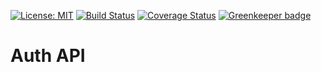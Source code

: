 [![License: MIT](https://img.shields.io/badge/License-MIT-yellow.svg)](https://opensource.org/licenses/MIT)
[![Build Status](https://travis-ci.com/benfluleck/datanomics-hotel-application.svg?branch=develop)](https://travis-ci.com/benfluleck/datanomics-hotel-application)
[![Coverage Status](https://coveralls.io/repos/github/benfluleck/hotel-booking-application-api/badge.svg)](https://coveralls.io/github/benfluleck/hotel-booking-application-api) [![Greenkeeper badge](https://badges.greenkeeper.io/benfluleck/auth-application-api.svg)](https://greenkeeper.io/)


# Auth API
